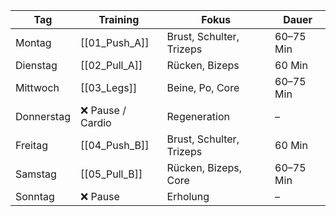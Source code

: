 
| Tag        | Training         | Fokus                    | Dauer     |
| ---------- | ---------------- | ------------------------ | --------- |
| Montag     | [[01_Push_A]]       | Brust, Schulter, Trizeps | 60–75 Min |
| Dienstag   | [[02_Pull_A]]       | Rücken, Bizeps           | 60 Min    |
| Mittwoch   | [[03_Legs]]         | Beine, Po, Core          | 60–75 Min |
| Donnerstag | ❌ Pause / Cardio | Regeneration             | –         |
| Freitag    | [[04_Push_B]]       | Brust, Schulter, Trizeps | 60 Min    |
| Samstag    | [[05_Pull_B]]       | Rücken, Bizeps, Core     | 60–75 Min |
| Sonntag    | ❌ Pause          | Erholung                 | –         |
